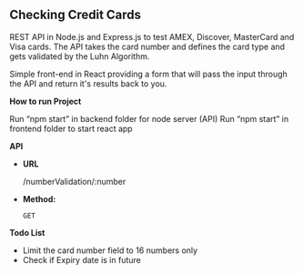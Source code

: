 **Checking Credit Cards**
----
  REST API in Node.js and Express.js to test AMEX, Discover, MasterCard and Visa cards. The API takes the card number and defines the card type and gets validated by the Luhn Algorithm.

  Simple front-end in React providing a form that will pass the input through the API and return it's results back to you.

**How to run Project**

  Run “npm start” in backend folder for node server (API)
  Run “npm start” in frontend folder to start react app

**API**

* **URL**

  /numberValidation/:number

* **Method:**

  `GET`

**Todo List**

  * Limit the card number field to 16 numbers only
  * Check if Expiry date is in future